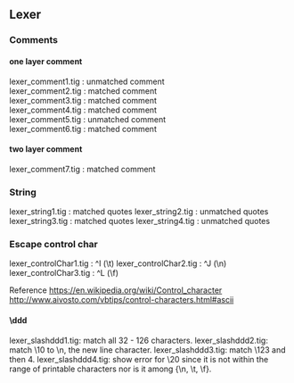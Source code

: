 ##  Lexer

### Comments

#### one layer comment
lexer\_comment1.tig : unmatched comment  
lexer\_comment2.tig : matched comment  
lexer\_comment3.tig : matched comment  
lexer\_comment4.tig : matched comment  
lexer\_comment5.tig : unmatched comment  
lexer\_comment6.tig : matched comment  

#### two layer comment
lexer\_comment7.tig : matched comment  

### String

lexer\_string1.tig : matched quotes
lexer\_string2.tig : unmatched quotes
lexer\_string3.tig : matched quotes
lexer\_string4.tig : unmatched quotes

### Escape control char
 
  lexer\_controlChar1.tig : \^I (\t)
  lexer\_controlChar2.tig : \^J (\n)
  lexer\_controlChar3.tig : \^L (\f)

  Reference
      https://en.wikipedia.org/wiki/Control_character  
      http://www.aivosto.com/vbtips/control-characters.html#ascii

#### \ddd
lexer\_slashddd1.tig: match all 32 - 126 characters.
lexer\_slashddd2.tig: match \10 to \n, the new line character.
lexer\_slashddd3.tig: match \123 and then 4.
lexer\_slashddd4.tig: show error for \20 since it is not within the range of printable characters
  nor is it among {\n, \t, \f}.
